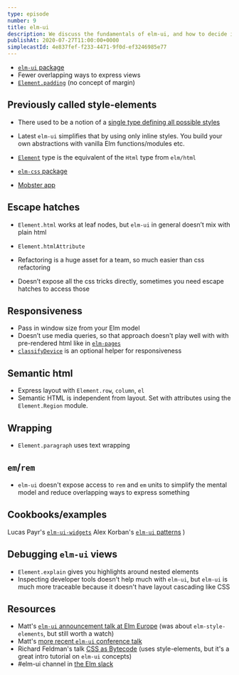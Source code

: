 ```yaml
---
type: episode
number: 9
title: elm-ui
description: We discuss the fundamentals of elm-ui, and how to decide if it's the right fit for your team.
publishAt: 2020-07-27T11:00:00+0000
simplecastId: 4e837fef-f233-4471-9f0d-ef3246985e77
---
```


* [`elm-ui` package](https://package.elm-lang.org/packages/mdgriffith/elm-ui/latest/)
* Fewer overlapping ways to express views
* [`Element.padding`](https://package.elm-lang.org/packages/mdgriffith/elm-ui/latest/Element#padding) (no concept of margin)

## Previously called style-elements
* There used to be a notion of a [single type defining all possible styles](https://github.com/mdgriffith/style-elements/blob/5.0.1/examples/Basic.elm#L14-L24)
* Latest `elm-ui` simplifies that by using only inline styles. You build your own abstractions with vanilla Elm functions/modules etc.
* [`Element`](https://package.elm-lang.org/packages/mdgriffith/elm-ui/latest/Element#Element) type is the equivalent of the `Html` type from `elm/html`

* [`elm-css` package](https://package.elm-lang.org/packages/rtfeldman/elm-css/latest/)
* [Mobster app](http://mobster.cc/)


## Escape hatches
* `Element.html` works at leaf nodes, but `elm-ui` in general doesn’t mix with plain html
* `Element.htmlAttribute`

* Refactoring is a huge asset for a team, so much easier than css refactoring
* Doesn’t expose all the css tricks directly, sometimes you need escape hatches to access those

## Responsiveness
* Pass in window size from your Elm model
* Doesn’t use media queries, so that approach doesn't play well with with pre-rendered html like in [`elm-pages`](https://elm-radio.com/episode/getting-started-with-elm-pages)
* [`classifyDevice`](https://package.elm-lang.org/packages/mdgriffith/elm-ui/latest/Element#classifyDevice) is an optional helper for responsiveness



## Semantic html
* Express layout with `Element.row`, `column`, `el`
* Semantic HTML is independent from layout. Set with attributes using the `Element.Region` module.

## Wrapping
* `Element.paragraph` uses text wrapping

## `em`/`rem`
* `elm-ui` doesn't expose access to `rem` and `em` units to simplify the mental model and reduce overlapping ways to express something

## Cookbooks/examples
Lucas Payr's [`elm-ui-widgets`](https://package.elm-lang.org/packages/mdgriffith/elm-ui/latest/Element#classifyDevice)
Alex Korban's [`elm-ui` patterns](https://discourse.elm-lang.org/t/announcing-elm-ui-patterns/5690)
)

## Debugging `elm-ui` views
* `Element.explain` gives you highlights around nested elements
* Inspecting developer tools doesn't help much with `elm-ui`, but `elm-ui` is much more traceable because it doesn't have layout cascading like CSS

## Resources
* Matt's [`elm-ui` announcement talk at Elm Europe](https://www.youtube.com/watch?v=NYb2GDWMIm0) (was about `elm-style-elements`, but still worth a watch)
* Matt's [more recent `elm-ui` conference talk](https://www.youtube.com/watch?v=NYb2GDWMIm0)
* Richard Feldman's talk [CSS as Bytecode](https://www.youtube.com/watch?v=bt1TzVngOqY) (uses style-elements, but it's a great intro tutorial on `elm-ui` concepts)
* #elm-ui channel in [the Elm slack](https://elmlang.herokuapp.com/)